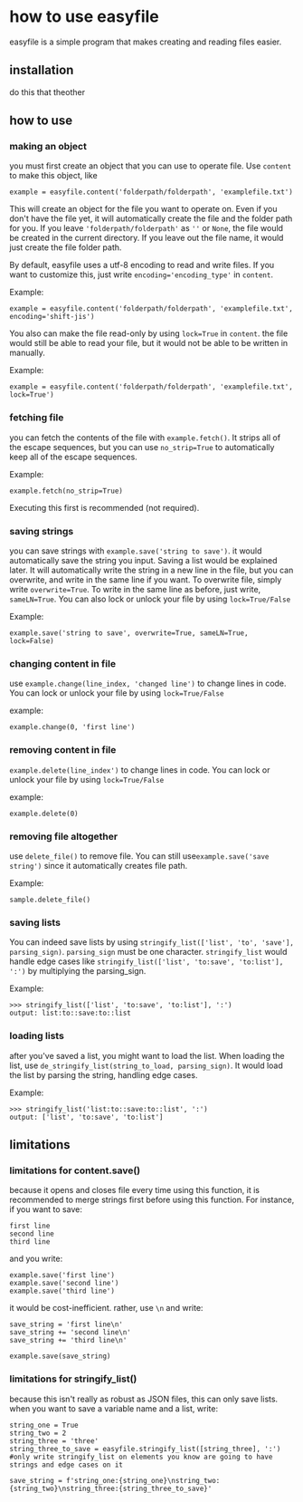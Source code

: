 # how to use easyfile

easyfile is a simple program that makes creating and reading files easier.

## installation

do this that theother

## how to use

### making an object
you must first create an object that you can use to operate file. Use `content` to make this object, like

```
example = easyfile.content('folderpath/folderpath', 'examplefile.txt')
```

This will create an object for the file you want to operate on. Even if you don't have the file yet, it will automatically create the file and the folder path for you. If you leave `'folderpath/folderpath'` as `''` or `None`, the file would be created in the current directory. 
If you leave out the file name, it would just create the file folder path. 

By default, easyfile uses a utf-8 encoding to read and write files. If you want to customize this, just write `encoding='encoding_type'` in `content`.

Example:
```
example = easyfile.content('folderpath/folderpath', 'examplefile.txt', encoding='shift-jis')
```

You also can make the file read-only by using `lock=True` in `content`. the file would still be able to read your file, but it would not be able to be written in manually.

Example:
```
example = easyfile.content('folderpath/folderpath', 'examplefile.txt', lock=True')
```

### fetching file
you can fetch the contents of the file with `example.fetch()`.
It strips all of the escape sequences, but you can use `no_strip=True` to automatically keep all of the escape sequences.

Example:
```
example.fetch(no_strip=True)
```

Executing this first is recommended (not required).

### saving strings
you can save strings with `example.save('string to save')`. it would automatically save the string you input. Saving a list would be explained later.
It will automatically write the string in a new line in the file, but you can overwrite, and write in the same line if you want.
To overwrite file, simply write `overwrite=True`. To write in the same line as before, just write, `sameLN=True`.
You can also lock or unlock your file by using `lock=True/False`

Example:
```
example.save('string to save', overwrite=True, sameLN=True, lock=False)
```

### changing content in file
use `example.change(line_index, 'changed line')` to change lines in code. You can lock or unlock your file by using `lock=True/False`

example:

```
example.change(0, 'first line')
```

### removing content in file
`example.delete(line_index')` to change lines in code. You can lock or unlock your file by using `lock=True/False`

example:
```
example.delete(0)
```

### removing file altogether
use `delete_file()` to remove file. You can still use`example.save('save string')` since it automatically creates file path.

Example:
```
sample.delete_file()
```

### saving lists
You can indeed save lists by using `stringify_list(['list', 'to', 'save'], parsing_sign)`. `parsing_sign` must be one character.
`stringify_list` would handle edge cases like `stringify_list(['list', 'to:save', 'to:list'], ':')` by multiplying the parsing_sign.

Example:
```
>>> stringify_list(['list', 'to:save', 'to:list'], ':')
output: list:to::save:to::list
```

### loading lists
after you've saved a list, you might want to load the list. When loading the list, use `de_stringify_list(string_to_load, parsing_sign)`. It would load the list by parsing the string, handling edge cases.

Example:
```
>>> stringify_list('list:to::save:to::list', ':')
output: ['list', 'to:save', 'to:list']
```


## limitations

### limitations for content.save()
because it opens and closes file every time using this function, it is recommended to merge strings first before using this function.
For instance, if you want to save:

```
first line
second line
third line
```

and you write:
```
example.save('first line')
example.save('second line')
example.save('third line')
```

it would be cost-inefficient. rather, use `\n` and write:

```
save_string = 'first line\n'
save_string += 'second line\n'
save_string += 'third line\n'

example.save(save_string)
```


### limitations for stringify_list()
because this isn't really as robust as JSON files, this can only save lists. when you want to save a variable name and a list, write:

```
string_one = True
string_two = 2
string_three = 'three'
string_three_to_save = easyfile.stringify_list([string_three], ':')
#only write stringify_list on elements you know are going to have strings and edge cases on it

save_string = f'string_one:{string_one}\nstring_two:{string_two}\nstring_three:{string_three_to_save}'
```
